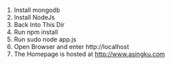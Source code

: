 1. Install mongodb
2. Install NodeJs
3. Back Into This Dir
4. Run npm install
4. Run sudo node app.js
5. Open Browser and enter http://localhost
6. The Homepage is hosted at http://www.asingku.com

